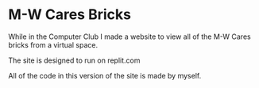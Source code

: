 # M-W Cares Bricks
While in the Computer Club I made a website to view all of the M-W Cares bricks from a virtual space.

The site is designed to run on replit.com

All of the code in this version of the site is made by myself.
